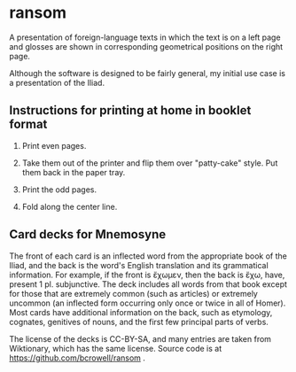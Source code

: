 ransom
======

A presentation of foreign-language texts in which the text is on a left page and
glosses are shown in corresponding geometrical positions on the right page.

Although the software is designed to be fairly general, my initial use case
is a presentation of the Iliad.

## Instructions for printing at home in booklet format

 1. Print even pages.

 2. Take them out of the printer and flip them over "patty-cake" style.
     Put them back in the paper tray.

 3. Print the odd pages.

 4. Fold along the center line.


## Card decks for Mnemosyne

The front of each card is an inflected word from the appropriate book of the Iliad,
and the back is the word's English translation and its grammatical
information. For example, if the front is ἔχωμεν, then the back is
ἔχω, have, present 1 pl. subjunctive. The deck includes all words from
that book except for those that are extremely common (such as articles)
or extremely uncommon (an inflected form occurring only once or twice
in all of Homer). Most cards have additional information on the back,
such as etymology, cognates, genitives of nouns, and the first few
principal parts of verbs.

The license of the decks is CC-BY-SA, and many entries are taken from
Wiktionary, which has the same license. Source code is at
https://github.com/bcrowell/ransom .
